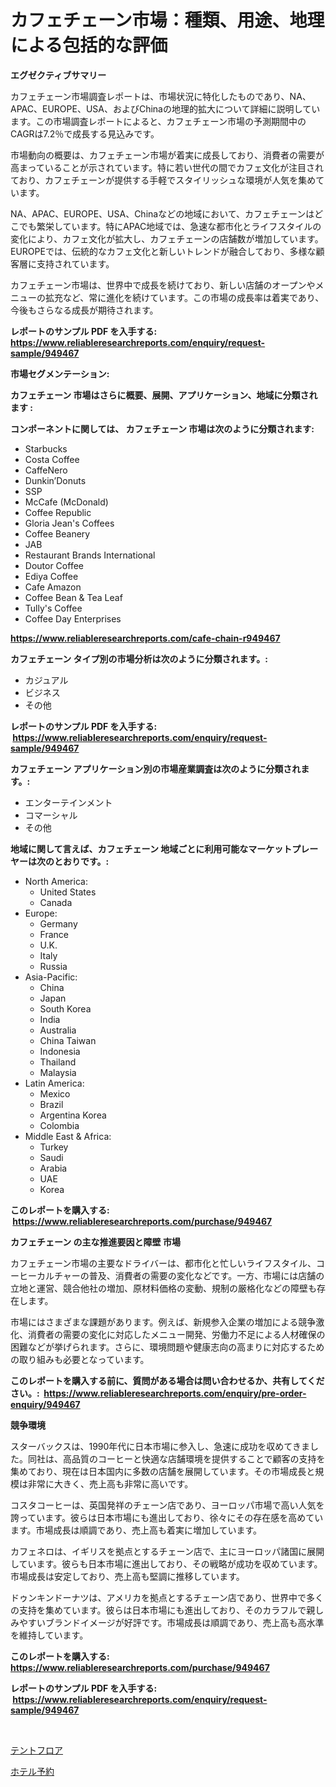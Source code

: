 <p><h1>カフェチェーン市場：種類、用途、地理による包括的な評価</h1></p><p><strong>エグゼクティブサマリー</strong></p>
<p><p>カフェチェーン市場調査レポートは、市場状況に特化したものであり、NA、APAC、EUROPE、USA、およびChinaの地理的拡大について詳細に説明しています。この市場調査レポートによると、カフェチェーン市場の予測期間中のCAGRは7.2％で成長する見込みです。</p><p>市場動向の概要は、カフェチェーン市場が着実に成長しており、消費者の需要が高まっていることが示されています。特に若い世代の間でカフェ文化が注目されており、カフェチェーンが提供する手軽でスタイリッシュな環境が人気を集めています。</p><p>NA、APAC、EUROPE、USA、Chinaなどの地域において、カフェチェーンはどこでも繁栄しています。特にAPAC地域では、急速な都市化とライフスタイルの変化により、カフェ文化が拡大し、カフェチェーンの店舗数が増加しています。EUROPEでは、伝統的なカフェ文化と新しいトレンドが融合しており、多様な顧客層に支持されています。</p><p>カフェチェーン市場は、世界中で成長を続けており、新しい店舗のオープンやメニューの拡充など、常に進化を続けています。この市場の成長率は着実であり、今後もさらなる成長が期待されます。</p></p>
<p><strong>レポートのサンプル PDF を入手する: <a href="https://www.reliableresearchreports.com/enquiry/request-sample/949467">https://www.reliableresearchreports.com/enquiry/request-sample/949467</a></strong></p>
<p><strong>市場セグメンテーション:</strong></p>
<p><strong> カフェチェーン 市場はさらに概要、展開、アプリケーション、地域に分類されます :</strong></p>
<p><strong>コンポーネントに関しては、 カフェチェーン 市場は次のように分類されます: &nbsp;</strong></p>
<p><ul><li>Starbucks</li><li>Costa Coffee</li><li>CaffeNero</li><li>Dunkin’Donuts</li><li>SSP</li><li>McCafe (McDonald)</li><li>Coffee Republic</li><li>Gloria Jean's Coffees</li><li>Coffee Beanery</li><li>JAB</li><li>Restaurant Brands International</li><li>Doutor Coffee</li><li>Ediya Coffee</li><li>Cafe Amazon</li><li>Coffee Bean & Tea Leaf</li><li>Tully's Coffee</li><li>Coffee Day Enterprises</li></ul></p>
<p><strong><a href="https://www.reliableresearchreports.com/cafe-chain-r949467">https://www.reliableresearchreports.com/cafe-chain-r949467</a></strong></p>
<p><strong> カフェチェーン タイプ別の市場分析は次のように分類されます。:</strong></p>
<p><ul><li>カジュアル</li><li>ビジネス</li><li>その他</li></ul></p>
<p><strong>レポートのサンプル PDF を入手する: &nbsp;<a href="https://www.reliableresearchreports.com/enquiry/request-sample/949467">https://www.reliableresearchreports.com/enquiry/request-sample/949467</a></strong></p>
<p><strong> カフェチェーン アプリケーション別の市場産業調査は次のように分類されます。:</strong></p>
<p><ul><li>エンターテインメント</li><li>コマーシャル</li><li>その他</li></ul></p>
<p><strong>地域に関して言えば、カフェチェーン 地域ごとに利用可能なマーケットプレーヤーは次のとおりです。:</strong></p>
<p><ul>
    <li>
        North America:
        <ul>
            <li>United States</li>
            <li>Canada</li>
        </ul>
    </li>
    <li>
        Europe:
        <ul>
            <li>Germany</li>
            <li>France</li>
            <li>U.K.</li>
            <li>Italy</li>
            <li>Russia</li>
        </ul>
    </li>
    <li>
        Asia-Pacific:
        <ul>
            <li>China</li>
            <li>Japan</li>
            <li>South Korea</li>
            <li>India</li>
            <li>Australia</li>
            <li>China Taiwan</li>
            <li>Indonesia</li>
            <li>Thailand</li>
            <li>Malaysia</li>
        </ul>
    </li>
    <li>
        Latin America:
        <ul>
            <li>Mexico</li>
            <li>Brazil</li>
            <li>Argentina Korea</li>
            <li>Colombia</li>
        </ul>
    </li>
    <li>
        Middle East & Africa:
        <ul>
            <li>Turkey</li>
            <li>Saudi</li>
            <li>Arabia</li>
            <li>UAE</li>
            <li>Korea</li>
        </ul>
    </li>
    </ul></p>
<p><strong>このレポートを購入する: &nbsp;<a href="https://www.reliableresearchreports.com/purchase/949467">https://www.reliableresearchreports.com/purchase/949467</a></strong></p>
<p><strong>カフェチェーン の主な推進要因と障壁 市場</strong></p>
<p><p>カフェチェーン市場の主要なドライバーは、都市化と忙しいライフスタイル、コーヒーカルチャーの普及、消費者の需要の変化などです。一方、市場には店舗の立地と運営、競合他社の増加、原材料価格の変動、規制の厳格化などの障壁も存在します。</p><p>市場にはさまざまな課題があります。例えば、新規参入企業の増加による競争激化、消費者の需要の変化に対応したメニュー開発、労働力不足による人材確保の困難などが挙げられます。さらに、環境問題や健康志向の高まりに対応するための取り組みも必要となっています。</p></p>
<p><strong>このレポートを購入する前に、質問がある場合は問い合わせるか、共有してください。:&nbsp; <a href="https://www.reliableresearchreports.com/enquiry/pre-order-enquiry/949467">https://www.reliableresearchreports.com/enquiry/pre-order-enquiry/949467</a></strong></p>
<p><strong>競争環境</strong></p>
<p><p>スターバックスは、1990年代に日本市場に参入し、急速に成功を収めてきました。同社は、高品質のコーヒーと快適な店舗環境を提供することで顧客の支持を集めており、現在は日本国内に多数の店舗を展開しています。その市場成長と規模は非常に大きく、売上高も非常に高いです。</p><p>コスタコーヒーは、英国発祥のチェーン店であり、ヨーロッパ市場で高い人気を誇っています。彼らは日本市場にも進出しており、徐々にその存在感を高めています。市場成長は順調であり、売上高も着実に増加しています。</p><p>カフェネロは、イギリスを拠点とするチェーン店で、主にヨーロッパ諸国に展開しています。彼らも日本市場に進出しており、その戦略が成功を収めています。市場成長は安定しており、売上高も堅調に推移しています。</p><p>ドゥンキンドーナツは、アメリカを拠点とするチェーン店であり、世界中で多くの支持を集めています。彼らは日本市場にも進出しており、そのカラフルで親しみやすいブランドイメージが好評です。市場成長は順調であり、売上高も高水準を維持しています。</p></p>
<p><strong>このレポートを購入する: &nbsp; <a href="https://www.reliableresearchreports.com/purchase/949467">https://www.reliableresearchreports.com/purchase/949467</a></strong></p>
<p><strong>レポートのサンプル PDF を入手する: &nbsp;<a href="https://www.reliableresearchreports.com/enquiry/request-sample/949467">https://www.reliableresearchreports.com/enquiry/request-sample/949467</a></strong><strong></strong></p>
<p>&nbsp;</p>
<p><p><a href="https://github.com/RodHoppe07/Market-Research-Report-List-1/blob/main/778992519201.md">テントフロア</a></p><p><a href="https://github.com/laurenreichert/Market-Research-Report-List-1/blob/main/654538319200.md">ホテル予約</a></p></p>